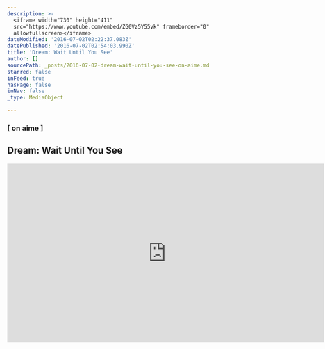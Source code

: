```yaml
---
description: >-
  <iframe width="730" height="411"
  src="https://www.youtube.com/embed/ZG0Vz5Y55vk" frameborder="0"
  allowfullscreen></iframe>
dateModified: '2016-07-02T02:22:37.083Z'
datePublished: '2016-07-02T02:54:03.990Z'
title: 'Dream: Wait Until You See'
author: []
sourcePath: _posts/2016-07-02-dream-wait-until-you-see-on-aime.md
starred: false
inFeed: true
hasPage: false
inNav: false
_type: MediaObject

---
```

### \[ on aime \] 

## Dream: Wait Until You See

<iframe width="730" height="411" src="https://www.youtube.com/embed/ZG0Vz5Y55vk" frameborder="0" allowfullscreen\></iframe\>